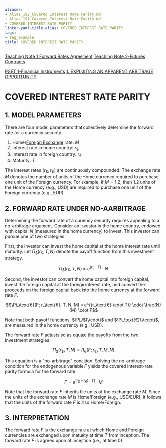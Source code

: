 ```yaml
---
aliases:
- Alias_192_Covered Interest Rate Parity.md
- Alias_191_Covered Interest Rate Parity.md
- COVERED INTEREST RATE PARITY
linter-yaml-title-alias: COVERED INTEREST RATE PARITY
tags:
- tag_example
title: COVERED INTEREST RATE PARITY
---
```




[Teaching Note 1 Forward Rates Agreement](Teaching%20Note%201%20Forward%20Rates%20Agreement)
[Teaching Note 2-Futures Contracts](Teaching%20Note%202-Futures%20Contracts.md)

[PSET 1-Financial Instruments](PSET%201-Financial%20Instruments.md)
[1. EXPLOITING AN APPARENT ARBITRAGE OPPORTUNITY](1.%20EXPLOITING%20AN%20APPARENT%20ARBITRAGE%20OPPORTUNITY.md)

# COVERED INTEREST RATE PARITY
## 1. MODEL PARAMETERS

There are four model parameters that collectively determine the forward rate for a currency security.

1. Home/[Foreign Exchange](Foreign%20Exchange%20Quoting%20Conventions.md) rate: $M$
2. Interest rate in home country: $r_\$$
3. Interest rate in foreign country: $r_\text{€}$
4. Maturity: $T$

The interest rates $(r_\$, r_\text{€})$ are continuously compounded. The exchange rate $M$ denotes the number of units of the Home currency required to purchase one unit of the Foreign currency. For example, if $M = 1.2$, then 1.2 units of the Home currency (e.g., USD) are required to purchase one unit of the Foreign currency (e.g., EUR).

## 2. FORWARD RATE UNDER NO-AARBITRAGE

Determining the forward rate of a currency security requires appealing to a no-arbitrage argument. Consider an investor in the home country, endowed with capital $N$ (measured in the home currency) to invest. This investor can pursue one of two strategies.

First, the investor can invest the home capital at the home interest rate until maturity. Let $\Pi_\$(r_\$, T, N)$ denote the payoff function from this investment strategy.

$$\Pi_\$(r_\$, T, N) = e^{(r_\text{€} \cdot T)} \cdot N$$

Second, the investor can convert the home capital into foreign capital, invest the foreign capital at the foreign interest rate, and convert the proceeds on the foreign capital back into the home currency at the forward rate $F$.

$$\Pi_\text{€}(F; r_\text{€}, T, N, M) = e^{(r_\text{€} \cdot T)} \cdot \frac{N}{M} \cdot F$$

Note that both payoff functions, $\Pi_\$(\\cdot)$ and $\Pi_\text{€}(\\cdot)$, are measured in the home currency (e.g., USD).

The forward rate $F$ adjusts so as equate the payoffs from the two investment strategies.

$$\Pi_\$(r_\$, T, N) = \Pi_\text{€}(F; r_\text{€}, T, M, N)$$

This equation is a "no-arbitrage" condition. Solving the no-arbitrage condition for the endogenous variable $F$ yields the covered interest-rate parity formula for the forward rate.

$$F = e^{(r_\$ - r_\text{€}) \cdot T]} \cdot M$$

Note that the forward rate $F$ inherits the units of the exchange rate $M$. Since the units of the exchange rate $M$ is Home/Foreign (e.g., USD/EUR), it follows that the units of the forward rate $F$ is also Home/Foreign.

## 3. INTERPRETATION

The forward rate $F$ is the exchange rate at which Home and Foreign currencies are exchanged upon maturity at time $T$ from inception. The forward rate $F$ is agreed upon at inception (i.e., at time 0).